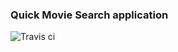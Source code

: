 ### Quick Movie Search application
![Travis ci][travis]

[travis]: https://travis-ci.org/lanskey/zxresult.svg?branch=master "Travis ci"

